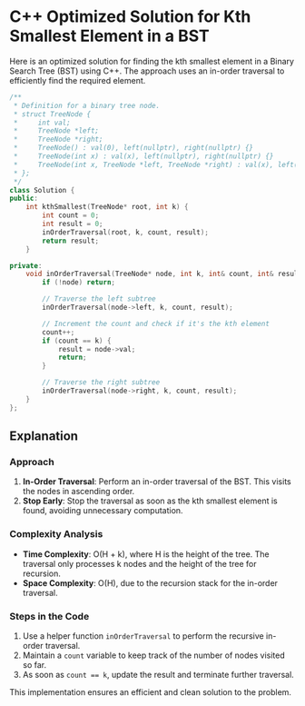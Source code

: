 # C++ Optimized Solution for Kth Smallest Element in a BST

Here is an optimized solution for finding the kth smallest element in a Binary Search Tree (BST) using C++. The approach uses an in-order traversal to efficiently find the required element.

```cpp
/**
 * Definition for a binary tree node.
 * struct TreeNode {
 *     int val;
 *     TreeNode *left;
 *     TreeNode *right;
 *     TreeNode() : val(0), left(nullptr), right(nullptr) {}
 *     TreeNode(int x) : val(x), left(nullptr), right(nullptr) {}
 *     TreeNode(int x, TreeNode *left, TreeNode *right) : val(x), left(left), right(right) {}
 * };
 */
class Solution {
public:
    int kthSmallest(TreeNode* root, int k) {
        int count = 0;
        int result = 0;
        inOrderTraversal(root, k, count, result);
        return result;
    }

private:
    void inOrderTraversal(TreeNode* node, int k, int& count, int& result) {
        if (!node) return;

        // Traverse the left subtree
        inOrderTraversal(node->left, k, count, result);

        // Increment the count and check if it's the kth element
        count++;
        if (count == k) {
            result = node->val;
            return;
        }

        // Traverse the right subtree
        inOrderTraversal(node->right, k, count, result);
    }
};
```

## Explanation

### Approach
1. **In-Order Traversal**: Perform an in-order traversal of the BST. This visits the nodes in ascending order.
2. **Stop Early**: Stop the traversal as soon as the kth smallest element is found, avoiding unnecessary computation.

### Complexity Analysis
- **Time Complexity**: O(H + k), where H is the height of the tree. The traversal only processes k nodes and the height of the tree for recursion.
- **Space Complexity**: O(H), due to the recursion stack for the in-order traversal.

### Steps in the Code
1. Use a helper function `inOrderTraversal` to perform the recursive in-order traversal.
2. Maintain a `count` variable to keep track of the number of nodes visited so far.
3. As soon as `count == k`, update the result and terminate further traversal.

This implementation ensures an efficient and clean solution to the problem.
